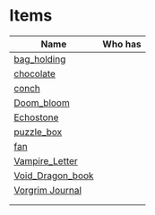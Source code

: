 # Items

| Name                                                  | Who has |
| ----------------------------------------------------- | ------- |
| [bag_holding](../things/bag_holding.md)     |         |
| [chocolate](../things/chocolate.md)                   |         |
| [conch](../things/conch.md)                           |         |
| [Doom_bloom](../things/Doom_bloom.md)               |         |
| [Echostone](../things/Echostone.md)                   |         |
| [puzzle_box](../things/puzzle_box.md)               |         |
| [fan](../things/fan.md)                     |         |
| [Vampire_Letter](../things/Vampire_Letter.md)       |         |
| [Void_Dragon_book](../things/Void_Dragon_book.md) |         |
| [Vorgrim Journal](../Attachments/Vorgrim%20Journal.pdf)      |         |
|                                                       |         |
|                                                       |         |
